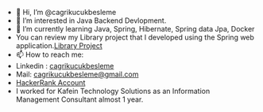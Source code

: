 - 👋 Hi, I’m @cagrikucukbesleme
- 👀 I’m interested in Java Backend Devlopment.
- 🌱 I’m currently learning Java, Spring, Hibernate, Spring data Jpa, Docker
- You can review my Library project that I developed using the Spring web application.[Library Project](https://github.com/cagrikucukbesleme/LibraryProject-JavaSpringBoot)
- 📫 How to reach me: 
- Linkedin : [cagrikucukbesleme](https://www.linkedin.com/in/cagrikucukbesleme/)
- Mail: [cagrikucukbesleme@gmail.com](cagrikucukbesleme@gmail.com)
- [HackerRank Account](https://www.hackerrank.com/cagriemre)
- I worked for Kafein Technology Solutions as an Information Management Consultant almost 1 year.


<!---
cagrikucukbesleme/cagrikucukbesleme is a ✨ special ✨ repository because its `README.md` (this file) appears on your GitHub profile.
You can click the Preview link to take a look at your changes.
--->
